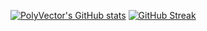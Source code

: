 [![PolyVector's GitHub stats](https://github-readme-stats.vercel.app/api?username=PolyVectors&show-icons=true&theme=catppuccin_mocha)](https://github.com/anuraghazra/github-readme-stats)
[![GitHub Streak](https://streak-stats.demolab.com?user=PolyVectors&theme=catppuccin_mocha)](https://git.io/streak-stats)
